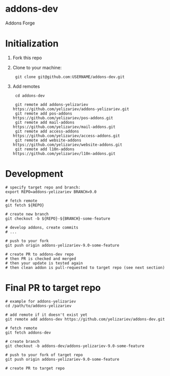 # addons-dev

Addons Forge

# Initialization

1. Fork this repo
2. Clone to your machine:

        git clone git@github.com:USERNAME/addons-dev.git

3. Add remotes

        cd addons-dev

        git remote add addons-yelizariev https://github.com/yelizariev/addons-yelizariev.git
        git remote add pos-addons        https://github.com/yelizariev/pos-addons.git
        git remote add mail-addons       https://github.com/yelizariev/mail-addons.git
        git remote add access-addons     https://github.com/yelizariev/access-addons.git
        git remote add website-addons    https://github.com/yelizariev/website-addons.git
        git remote add l10n-addons       https://github.com/yelizariev/l10n-addons.git

# Development

    # specify target repo and branch:
    export REPO=addons-yelizariev BRANCH=9.0

    # fetch remote
    git fetch ${REPO}

    # create new branch
    git checkout -b ${REPO}-${BRANCH}-some-feature

    # develop addons, create commits
    # ...

    # push to your fork
    git push origin addons-yelizariev-9.0-some-feature

    # create PR to addons-dev repo
    # then PR is checked and merged
    # then your update is tested again
    # then clean addon is pull-requested to target repo (see next section)

# Final PR to target repo

    # example for addons-yelizariev
    cd /path/to/addons-yelizariev

    # add remote if it doesn't exist yet
    git remote add addons-dev https://github.com/yelizariev/addons-dev.git

    # fetch remote
    git fetch addons-dev

    # create branch
    git checkout -b addons-dev/addons-yelizariev-9.0-some-feature

    # push to your fork of target repo
    git push origin addons-yelizariev-9.0-some-feature

    # create PR to target repo
